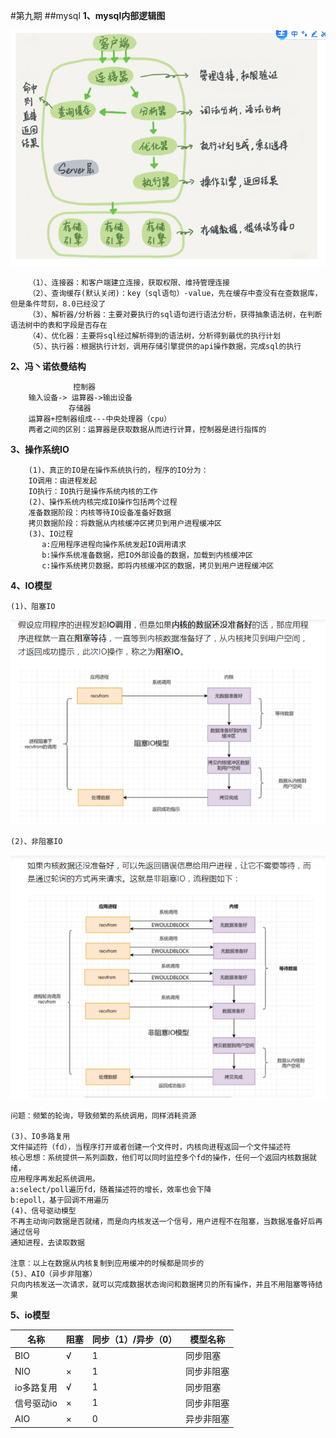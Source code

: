 #第九期
##mysql
**1、mysql内部逻辑图**

![](/image/mysql1.png)  
      
        （1）、连接器：和客户端建立连接，获取权限、维持管理连接
        （2）、查询缓存(默认关闭)：key（sql语句）-value，先在缓存中查没有在查数据库，但是条件苛刻，8.0已经没了
        （3）、解析器/分析器：主要对要执行的sql语句进行语法分析，获得抽象语法树，在判断语法树中的表和字段是否存在        
        （4）、优化器：主要将sql经过解析得到的语法树，分析得到最优的执行计划
        （5）、执行器：根据执行计划，调用存储引擎提供的api操作数据，完成sql的执行
**2、冯丶诺依曼结构**
                    
                  控制器
        输入设备-> 运算器->输出设备
                 存储器
        运算器+控制器组成---中央处理器（cpu）
        两者之间的区别：运算器是获取数据从而进行计算，控制器是进行指挥的
**3、操作系统IO**

        (1)、真正的IO是在操作系统执行的，程序的IO分为：
        IO调用：由进程发起
        IO执行：IO执行是操作系统内核的工作
        (2)、操作系统内核完成IO操作包括两个过程
        准备数据阶段：内核等待IO设备准备好数据
        拷贝数据阶段：将数据从内核缓冲区拷贝到用户进程缓冲区
        (3)、IO过程
           a:应用程序进程向操作系统发起IO调用请求
           b:操作系统准备数据，把IO外部设备的数据，加载到内核缓冲区
           c:操作系统拷贝数据，即将内核缓冲区的数据，拷贝到用户进程缓冲区
**4、IO模型**

    (1)、阻塞IO
    
   ![](/image/zuseIO.png)

    (2)、非阻塞IO
   ![](/image/feizuseIO.png)

    问题：频繁的轮询，导致频繁的系统调用，同样消耗资源
    
    (3)、IO多路复用
    文件描述符（fd），当程序打开或者创建一个文件时，内核向进程返回一个文件描述符
    核心思想：系统提供一系列函数，他们可以同时监控多个fd的操作，任何一个返回内核数据就绪，
    应用程序再发起系统调用。
    a:select/poll遍历fd，随着描述符的增长，效率也会下降
    b:epoll，基于回调不用遍历
    (4)、信号驱动模型
    不再主动询问数据是否就绪，而是向内核发送一个信号，用户进程不在阻塞，当数据准备好后再通过信号
    通知进程，去读取数据
    
    注意：以上在数据从内核复制到应用缓冲的时候都是同步的
    (5)、AIO（异步非阻塞）
    只向内核发送一次请求，就可以完成数据状态询问和数据拷贝的所有操作，并且不用阻塞等待结果
**5、io模型**

 |名称|阻塞|同步（1）/异步（0）|模型名称| 
 |---|---|---|---|
 |BIO|√|1|同步阻塞|
 |NIO|×|1|同步非阻塞|
 |io多路复用|√|1|同步阻塞|
 |信号驱动io|×|1| 同步非阻塞|
 |AIO|×|0|异步非阻塞|
    
    
    

          


               
                
           
       
   

      

    